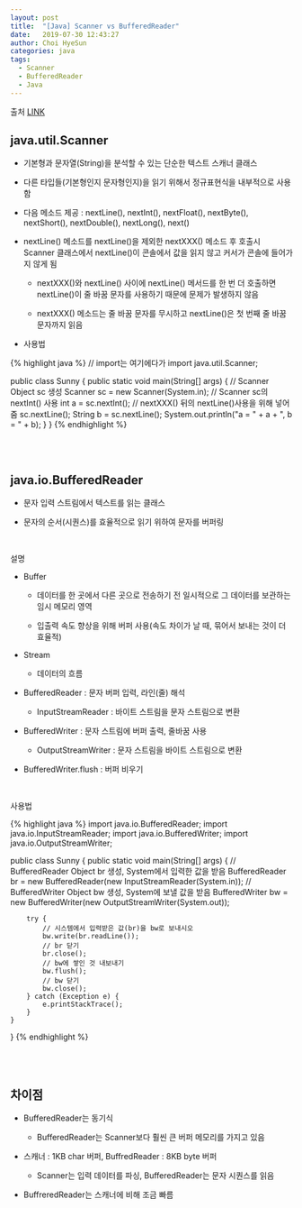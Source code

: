 ```yaml
---
layout: post
title:  "[Java] Scanner vs BufferedReader"
date:   2019-07-30 12:43:27
author: Choi HyeSun
categories: java
tags:
  - Scanner
  - BufferedReader
  - Java
---
```


출처 [LINK](https://www.geeksforgeeks.org/difference-between-scanner-and-bufferreader-class-in-java/)

## java.util.Scanner

- 기본형과 문자열(String)을 분석할 수 있는 단순한 텍스트 스캐너 클래스

- 다른 타입들(기본형인지 문자형인지)을 읽기 위해서 정규표현식을 내부적으로 사용함

- 다음 메소드 제공 : nextLine(), nextInt(), nextFloat(), nextByte(), nextShort(), nextDouble(), nextLong(), next()

- nextLine() 메소드를 nextLine()을 제외한 nextXXX() 메소드 후 호출시 Scanner 클래스에서 nextLine()이 콘솔에서 값을 읽지 않고 커서가 콘솔에 들어가지 않게 됨

  - nextXXX()와 nextLine() 사이에 nextLine() 메서드를 한 번 더 호출하면 nextLine()이 줄 바꿈 문자를 사용하기 때문에 문제가 발생하지 않음
  
  - nextXXX() 메소드는 줄 바꿈 문자를 무시하고 nextLine()은 첫 번째 줄 바꿈 문자까지 읽음

- 사용법

{% highlight java %}
// import는 여기에다가
import java.util.Scanner;

public class Sunny {
    public static void main(String[] args) {
        // Scanner Object sc 생성
        Scanner sc = new Scanner(System.in);
        // Scanner sc의 nextInt() 사용
        int a = sc.nextInt();
        // nextXXX() 뒤의 nextLine()사용을 위해 넣어줌
        sc.nextLine();
        String b = sc.nextLine();
        System.out.println("a = " + a + ", b = " + b); 
    }
}
{% endhighlight %}

<br>
<br>

## java.io.BufferedReader

- 문자 입력 스트림에서 텍스트를 읽는 클래스

- 문자의 순서(시퀀스)를 효율적으로 읽기 위하여 문자를 버퍼링


<br>

설명

- Buffer
  
  - 데이터를 한 곳에서 다른 곳으로 전송하기 전 일시적으로 그 데이터를 보관하는 임시 메모리 영역
  
  - 입출력 속도 향상을 위해 버퍼 사용(속도 차이가 날 때, 묶어서 보내는 것이 더 효율적)
  
- Stream

  - 데이터의 흐름
  
- BufferedReader : 문자 버퍼 입력, 라인(줄) 해석

  - InputStreamReader : 바이트 스트림을 문자 스트림으로 변환
  
- BufferedWriter : 문자 스트림에 버퍼 출력, 줄바꿈 사용

  - OutputStreamWriter : 문자 스트림을 바이트 스트림으로 변환
  
- BufferedWriter.flush : 버퍼 비우기

<br>

사용법

{% highlight java %}
import java.io.BufferedReader;
import java.io.InputStreamReader;
import java.io.BufferedWriter;
import java.io.OutputStreamWriter;

public class Sunny {
    public static void main(String[] args) {
        // BufferedReader Object br 생성, System에서 입력한 값을 받음
        BufferedReader br = new BufferedReader(new InputStreamReader(System.in));
        // BufferedWriter Object bw 생성, System에 보낼 값을 받음
        BufferedWriter bw = new BufferedWriter(new OutputStreamWriter(System.out));
        
        try {
            // 시스템에서 입력받은 값(br)을 bw로 보내시오
            bw.write(br.readLine());
            // br 닫기
            br.close();
            // bw에 쌓인 것 내보내기
            bw.flush();
            // bw 닫기
            bw.close();
        } catch (Exception e) {
            e.printStackTrace();
        }
    }
}
{% endhighlight %}

<br>
<br>

## 차이점

- BufferedReader는 동기식

  - BufferedReader는 Scanner보다 훨씬 큰 버퍼 메모리를 가지고 있음
  
- 스캐너 : 1KB char 버퍼, BuffredReader : 8KB byte 버퍼

  - Scanner는 입력 데이터를 파싱, BufferedReader는 문자 시퀀스를 읽음

- BuffreredReader는 스캐너에 비해 조금 빠름
